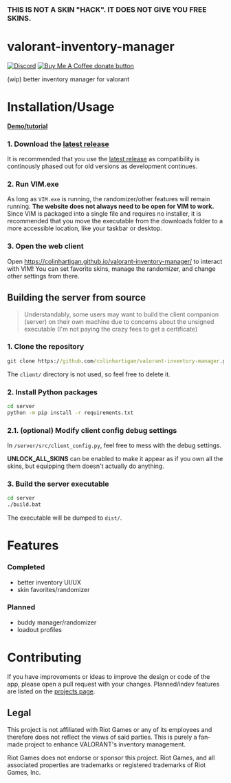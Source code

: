 ### **THIS IS NOT A SKIN "HACK". IT DOES NOT GIVE YOU FREE SKINS.**


# valorant-inventory-manager
[![Discord](https://img.shields.io/badge/discord-join-7389D8?style=flat&logo=discord)](https://discord.gg/uGuswsZwAT)
<span class="badge-buymeacoffee">
<a href="https://ko-fi.com/colinh" title="Donate to this project using Buy Me A Coffee"><img src="https://img.shields.io/badge/buy%20me%20a%20coffee-donate-yellow.svg" alt="Buy Me A Coffee donate button" /></a>
</span>

(wip) better inventory manager for valorant

# Installation/Usage
**[Demo/tutorial](https://www.youtube.com/watch?v=scMHkcre9yE)**

### 1. Download the [latest release](https://github.com/colinhartigan/valorant-inventory-manager/releases/latest)
It is recommended that you use the [latest release](https://github.com/colinhartigan/valorant-inventory-manager/releases/latest) as compatibility is continously phased out for old versions as development continues.

### 2. Run VIM.exe
As long as `VIM.exe` is running, the randomizer/other features will remain running. **The website does not always need to be open for VIM to work.** Since VIM is packaged into a single file and requires no installer, it is recommended that you move the executable from the downloads folder to a more accessible location, like your taskbar or desktop.

### 3. Open the web client
Open https://colinhartigan.github.io/valorant-inventory-manager/ to interact with VIM! You can set favorite skins, manage the randomizer, and change other settings from there.

## Building the server from source
> Understandably, some users may want to build the client companion (server) on their own machine due to concerns about the unsigned executable (I'm not paying the crazy fees to get a certificate)

### 1. Clone the repository
```cmd
git clone https://github.com/colinhartigan/valorant-inventory-manager.git
```
The `client/` directory is not used, so feel free to delete it.

### 2. Install Python packages
```cmd
cd server
python -m pip install -r requirements.txt
```

### 2.1. (optional) Modify client config debug settings
In `/server/src/client_config.py`, feel free to mess with the debug settings.

**UNLOCK_ALL_SKINS** can be enabled to make it appear as if you own all the skins, but equipping them doesn't actually do anything.

### 3. Build the server executable
```cmd
cd server
./build.bat
```
The executable will be dumped to `dist/`. 

# Features
### Completed
- better inventory UI/UX
- skin favorites/randomizer

### Planned
- buddy manager/randomizer
- loadout profiles

# Contributing
If you have improvements or ideas to improve the design or code of the app, please open a pull request with your changes. Planned/indev features are listed on the [projects page](https://github.com/colinhartigan/valorant-inventory-manager/projects/1). 

## Legal
This project is not affiliated with Riot Games or any of its employees and therefore does not reflect the views of said parties. This is purely a fan-made project to enhance VALORANT's inventory management.

Riot Games does not endorse or sponsor this project. Riot Games, and all associated properties are trademarks or registered trademarks of Riot Games, Inc.
